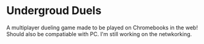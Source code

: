 # Undergroud Duels
A multiplayer dueling game made to be played on Chromebooks in the web!
Should also be compatiable with PC. I'm still working on the netwkorking.
